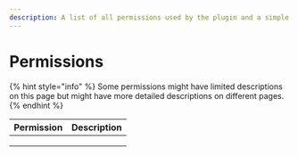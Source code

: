 ```yaml
---
description: A list of all permissions used by the plugin and a simple description.
---
```


# Permissions

{% hint style="info" %}
Some permissions might have limited descriptions on this page but might have more detailed descriptions on different pages.
{% endhint %}

| Permission | Description |
| :--------: | :---------: |
|            |             |
|            |             |
|            |             |
